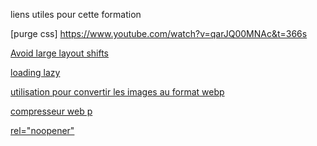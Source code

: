 liens utiles pour cette formation

[purge css] https://www.youtube.com/watch?v=qarJQ00MNAc&t=366s

[Avoid large layout shifts](https://web.dev/articles/optimize-cls?utm_source=lighthouse&utm_medium=devtools&hl=fr)

[loading lazy](https://developer.mozilla.org/fr/docs/Web/Performance/Lazy_loading)

[utilisation pour convertir les images au format webp](https://www.freeconvert.com/fr/jpg-to-webp/download)

[compresseur web p](https://imagecompressor.11zon.com/fr/compress-webp/)

[rel="noopener"](https://developer.mozilla.org/fr/docs/Web/HTML/Attributes/rel/noopener)


